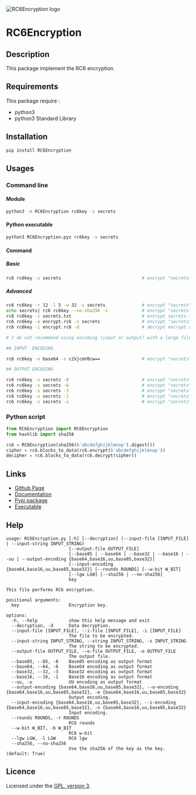![RC6Encryption logo](https://mauricelambert.github.io/info/python/security/rc6_background.png "RC6Encryption logo")

# RC6Encryption

## Description

This package implement the RC6 encryption.

## Requirements

This package require :
 - python3
 - python3 Standard Library

## Installation
```bash
pip install RC6Encryption
```

## Usages

### Command line

#### Module

```bash
python3 -m RC6Encryption rc6key -s secrets
```

#### Python executable

```bash
python3 RC6Encryption.pyz rc6key -s secrets
```

#### Command

##### Basic

```bash
rc6 rc6key -s secrets                               # encrypt "secrets" with rc6key sha256 as key
```

##### Advanced

```bash
rc6 rc6key -r 12 -l 5 -w 32 -s secrets              # encrypt "secrets" with rc6key sha256 as key (rounds=12, wbit=32, lgw=5)
echo secrets| rc6 rc6key --no-sha256 -i             # encrypt "secrets\n" with b'rc6key\0\0\0\0\0\0\0\0\0\0\0\0\0\0\0\0\0\0\0\0\0\0\0\0\0\0' as key
rc6 rc6key -i secrets.txt                           # encrypt secrets.txt file with rc6key sha256 as key
rc6 rc6key -o encrypt.rc6 -s secrets                # encrypt "secrets" with rc6key sha256 as key and redirect the output to the encrypt.rc6 file
rc6 rc6key -i encrypt.rc6 -d                        # decrypt encrypt.rc6 with rc6key sha256 as key

# I do not recommend using encoding (input or output) with a large file size

## INPUT  ENCODING

rc6 rc6key -n base64 -s c2VjcmV0cw==                # encrypt "secrets" with rc6key sha256 as key ("c2VjcmV0cw==" = base64("secrets"))

## OUTPUT ENCODING

rc6 rc6key -s secrets -8                            # encrypt "secrets" with rc6key sha256 as key, base85-encoded output
rc6 rc6key -s secrets -6                            # encrypt "secrets" with rc6key sha256 as key, base64-encoded output
rc6 rc6key -s secrets -3                            # encrypt "secrets" with rc6key sha256 as key, base30-encoded output
rc6 rc6key -s secrets -1                            # encrypt "secrets" with rc6key sha256 as key, base16-encoded output
rc6 rc6key -s secrets -u                            # encrypt "secrets" with rc6key sha256 as key, uu-encoded output
```

### Python script

```python
from RC6Encryption import RC6Encryption
from hashlib import sha256

rc6 = RC6Encryption(sha256(b'abcdefghijklmnop').digest())
cipher = rc6.blocks_to_data(rc6.encrypt(b'abcdefghijklmnop'))
decipher = rc6.blocks_to_data(rc6.decrypt(cipher))
```

## Links

 - [Github Page](https://github.com/mauricelambert/RC6Encryption/)
 - [Documentation](https://mauricelambert.github.io/info/python/security/RC6Encryption.html)
 - [Pypi package](https://pypi.org/project/RC6Encryption/)
 - [Executable](https://mauricelambert.github.io/info/python/security/RC6Encryption.pyz)

## Help

```text
usage: RC6Encryption.py [-h] [--decryption] (--input-file [INPUT_FILE] | --input-string INPUT_STRING)
                        [--output-file OUTPUT_FILE]
                        [--base85 | --base64 | --base32 | --base16 | --uu | --output-encoding {base64,base16,uu,base85,base32}]
                        [--input-encoding {base64,base16,uu,base85,base32}] [--rounds ROUNDS] [--w-bit W_BIT]
                        [--lgw LGW] [--sha256 | --no-sha256]
                        key

This file performs RC6 encryption.

positional arguments:
  key                   Encryption key.

options:
  -h, --help            show this help message and exit
  --decryption, -d      Data decryption.
  --input-file [INPUT_FILE], --i-file [INPUT_FILE], -i [INPUT_FILE]
                        The file to be encrypted.
  --input-string INPUT_STRING, --string INPUT_STRING, -s INPUT_STRING
                        The string to be encrypted.
  --output-file OUTPUT_FILE, --o-file OUTPUT_FILE, -o OUTPUT_FILE
                        The output file.
  --base85, --85, -8    Base85 encoding as output format
  --base64, --64, -6    Base64 encoding as output format
  --base32, --32, -3    Base32 encoding as output format
  --base16, --16, -1    Base16 encoding as output format
  --uu, -u              UU encoding as output format
  --output-encoding {base64,base16,uu,base85,base32}, --o-encoding {base64,base16,uu,base85,base32}, -e {base64,base16,uu,base85,base32}
                        Output encoding.
  --input-encoding {base64,base16,uu,base85,base32}, --i-encoding {base64,base16,uu,base85,base32}, -n {base64,base16,uu,base85,base32}
                        Input encoding.
  --rounds ROUNDS, -r ROUNDS
                        RC6 rounds
  --w-bit W_BIT, -b W_BIT
                        RC6 w-bit
  --lgw LGW, -l LGW     RC6 lgw
  --sha256, --no-sha256
                        Use the sha256 of the key as the key. (default: True)
```

## Licence

Licensed under the [GPL, version 3](https://www.gnu.org/licenses/).

